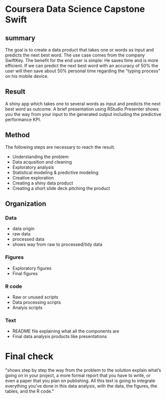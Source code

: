 # Coursera Data Science Capstone Swift

## summary
The goal is to create a data product that takes one or words as input and predicts the next best word. The use case comes from the company SwiftKey. The benefit for the end user is simple: He saves time and is more efficient. If we can predict the next best word with an accuracy of 50% the user will then save about 50% personal time regarding the "typing process" on his mobile device.

## Result
A shiny app which takes one to several words as input and predicts the next best word as outcome. A brief presentation using RStudio Presenter shows you the way from your input to the generated output including the predictive performance KPI.

## Method
The following steps are necessary to reach the result.
- Understanding the problem 
- Data acqusition and cleaning 
- Exploratory analysis 
- Statistical modeling & predictive modeling 
- Creative exploration 
- Creating a shiny data product 
- Creating a short slide deck pitching the product 

## Organization

### Data
- data origin 
- raw data
- processed data 
- shows way from raw to processed/tidy data 

### Figures
- Exploratory figures 
- Final figures


### R code
- Raw or unused scripts 
- Data processing scripts 
- Analyis scripts 

### Text
- README file explaining what all the components are
- Final data analysis products like presentations

# Final check
"shows step by step the way from the problem to the solution
explain what’s going on in your project, a more formal report that you have to write, or even a paper that you plan on publishing. All this text is going to integrate everything you’ve done in this data analysis, with the data, the figures, the tables, and the R code."
